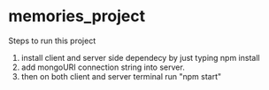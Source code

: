 # memories_project

Steps to run this project

1. install client and server side dependecy by just typing npm install
2. add mongoURI connection string into server.
3. then on both client and server terminal run "npm start"
